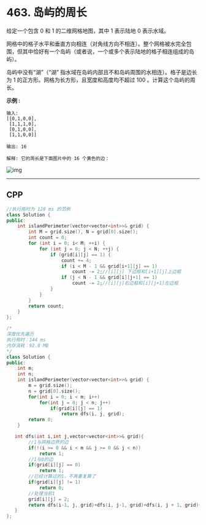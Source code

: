 # 463. 岛屿的周长

给定一个包含 0 和 1 的二维网格地图，其中 1 表示陆地 0 表示水域。

网格中的格子水平和垂直方向相连（对角线方向不相连）。整个网格被水完全包围，但其中恰好有一个岛屿（或者说，一个或多个表示陆地的格子相连组成的岛屿）。

岛屿中没有“湖”（“湖” 指水域在岛屿内部且不和岛屿周围的水相连）。格子是边长为 1 的正方形。网格为长方形，且宽度和高度均不超过 100 。计算这个岛屿的周长。

 

**示例 :**

```
输入:
[[0,1,0,0],
 [1,1,1,0],
 [0,1,0,0],
 [1,1,0,0]]

输出: 16

解释: 它的周长是下面图片中的 16 个黄色的边：
```

![img](https://assets.leetcode-cn.com/aliyun-lc-upload/uploads/2018/10/12/island.png)



***

## CPP

```cpp
//执行用时为 128 ms 的范例
class Solution {
public:
    int islandPerimeter(vector<vector<int>>& grid) {
        int M = grid.size(), N = grid[0].size();
        int count = 0;
        for (int i = 0; i< M; ++i) {
            for (int j = 0; j < N; ++j) {
                if (grid[i][j] == 1) {
                    count += 4;
                    if (i < M - 1 && grid[i+1][j] == 1)
                        count -= 2;//[i][j] 下边框和[i+1][j]上边框
                    if (j < N - 1 && grid[i][j+1] == 1)
                        count -= 2;//[i][j]右边框和[i][j+1]左边框
                }
            }
        }
        return count;
    }
};
```



```cpp
/*
深度优先遍历
执行用时：144 ms
内存消耗：92.8 MB
*/
class Solution {
public:
    int m;
    int n;
    int islandPerimeter(vector<vector<int>>& grid) {
        m = grid.size();
        n = grid[0].size();
        for(int i = 0; i < m; i++)
            for(int j = 0; j < n; j++)
                if(grid[i][j] == 1)
                    return dfs(i, j, grid);
        return 0;   
    } 

   int dfs(int i,int j,vector<vector<int>>& grid){
        //1与网格边界的边
        if(!(i >= 0 && i < m && j >= 0 && j < n))
            return 1;
        //1与0的边
        if(grid[i][j] == 0)
            return 1;
        //已经计算过的1，不再重复算了
        if(grid[i][j] != 1)
            return 0;
        //处理当前1
        grid[i][j] = 2;
        return dfs(i-1, j, grid)+dfs(i, j-1, grid)+dfs(i, j + 1, grid)+dfs(i+1, j, grid);
   }
};
```

